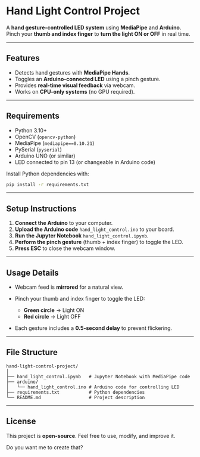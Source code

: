 # **Hand Light Control Project**

A **hand gesture-controlled LED system** using **MediaPipe** and **Arduino**.
Pinch your **thumb and index finger** to **turn the light ON or OFF** in real time.

---

## **Features**

* Detects hand gestures with **MediaPipe Hands**.
* Toggles an **Arduino-connected LED** using a pinch gesture.
* Provides **real-time visual feedback** via webcam.
* Works on **CPU-only systems** (no GPU required).

---

## **Requirements**

* Python 3.10+
* OpenCV (`opencv-python`)
* MediaPipe (`mediapipe==0.10.21`)
* PySerial (`pyserial`)
* Arduino UNO (or similar)
* LED connected to pin 13 (or changeable in Arduino code)

Install Python dependencies with:

```bash
pip install -r requirements.txt
```

---

## **Setup Instructions**

1. **Connect the Arduino** to your computer.
2. **Upload the Arduino code** `hand_light_control.ino` to your board.
3. **Run the Jupyter Notebook** `hand_light_control.ipynb`.
4. **Perform the pinch gesture** (thumb + index finger) to toggle the LED.
5. **Press ESC** to close the webcam window.

---

## **Usage Details**

* Webcam feed is **mirrored** for a natural view.
* Pinch your thumb and index finger to toggle the LED:

  * **Green circle** → Light ON
  * **Red circle** → Light OFF
* Each gesture includes a **0.5-second delay** to prevent flickering.

---

## **File Structure**

```
hand-light-control-project/
│
├── hand_light_control.ipynb   # Jupyter Notebook with MediaPipe code
├── arduino/
│   └── hand_light_control.ino # Arduino code for controlling LED
├── requirements.txt           # Python dependencies
└── README.md                  # Project description
```

---

## **License**

This project is **open-source**. Feel free to use, modify, and improve it.


Do you want me to create that?
